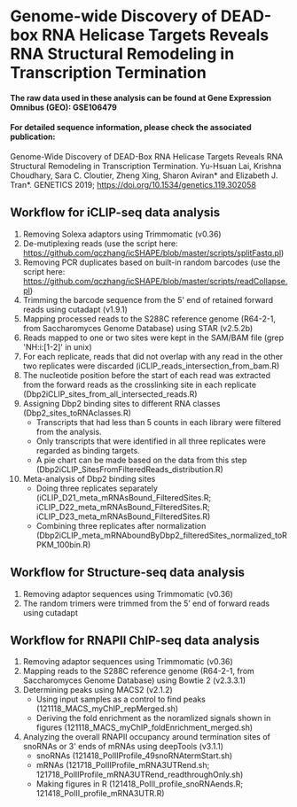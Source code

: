 # Genome-wide Discovery of DEAD-box RNA Helicase Targets Reveals RNA Structural Remodeling in Transcription Termination

#### The raw data used in these analysis can be found at Gene Expression Omnibus (GEO): GSE106479
#### For detailed sequence information, please check the associated publication:
Genome-Wide Discovery of DEAD-Box RNA Helicase Targets Reveals RNA Structural Remodeling in Transcription Termination.
Yu-Hsuan Lai, Krishna Choudhary, Sara C. Cloutier, Zheng Xing, Sharon Aviran* and Elizabeth J. Tran*.
GENETICS 2019; https://doi.org/10.1534/genetics.119.302058

## Workflow for iCLIP-seq data analysis
1. Removing Solexa adaptors using Trimmomatic (v0.36)
2. De-mutiplexing reads (use the script here: https://github.com/qczhang/icSHAPE/blob/master/scripts/splitFastq.pl)
3. Removing PCR duplicates based on built-in random barcodes (use the script here: https://github.com/qczhang/icSHAPE/blob/master/scripts/readCollapse.pl)
4. Trimming the barcode sequence from the 5' end of retained forward reads using cutadapt (v1.9.1)
5. Mapping processed reads to the S288C reference genome (R64-2-1, from Saccharomyces Genome Database) using STAR (v2.5.2b)
6. Reads mapped to one or two sites were kept in the SAM/BAM file (grep 'NH:i:[1-2]' in unix)
7. For each replicate, reads that did not overlap with any read in the other two replicates were discarded (iCLIP_reads_intersection_from_bam.R)
8. The nucleotide position before the start of each read was extracted from the forward reads as the crosslinking site in each replicate (Dbp2iCLIP_sites_from_all_intersected_reads.R)
9. Assigning Dbp2 binding sites to different RNA classes (Dbp2_sites_toRNAclasses.R)  
   - Transcripts that had less than 5 counts in each library were filtered from the analysis.  
   - Only transcripts that were identified in all three replicates were regarded as binding targets.  
   - A pie chart can be made based on the data from this step (Dbp2iCLIP_SitesFromFilteredReads_distribution.R)
10. Meta-analysis of Dbp2 binding sites  
    - Doing three replicates separately (iCLIP_D21_meta_mRNAsBound_FilteredSites.R; iCLIP_D22_meta_mRNAsBound_FilteredSites.R; iCLIP_D23_meta_mRNAsBound_FilteredSites.R)  
    - Combining three replicates after normalization (Dbp2iCLIP_meta_mRNAboundByDbp2_filteredSites_normalized_toRPKM_100bin.R)  

## Workflow for Structure-seq data analysis
1. Removing adaptor sequences using Trimmomatic (v0.36)
2. The random trimers were trimmed from the 5’ end of forward reads using cutadapt


## Workflow for RNAPII ChIP-seq data analysis
1. Removing adaptor sequences using Trimmomatic (v0.36)
2. Mapping reads to the S288C reference genome (R64-2-1, from Saccharomyces Genome Database) using Bowtie 2 (v2.3.3.1)
3. Determining peaks using MACS2 (v2.1.2)  
   - Using input samples as a control to find peaks (121118_MACS_myChIP_repMerged.sh)  
   - Deriving the fold enrichment as the noramlized signals shown in figures (121118_MACS_myChIP_foldEnrichment_merged.sh)
4. Analyzing the overall RNAPII occupancy around termination sites of snoRNAs or 3' ends of mRNAs using deepTools (v3.1.1)  
   - snoRNAs (121418_PolIIProfile_49snoRNAtermStart.sh)  
   - mRNAs (121718_PolIIProfile_mRNA3UTRend.sh; 121718_PolIIProfile_mRNA3UTRend_readthroughOnly.sh)
   - Making figures in R (121418_PolII_profile_snoRNAends.R; 121418_PolII_profile_mRNA3UTR.R)
   
